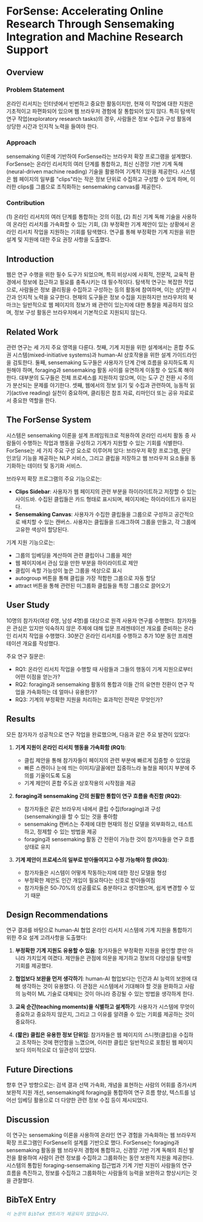 # ForSense: Accelerating Online Research Through Sensemaking Integration and Machine Research Support

## Overview

### Problem Statement
온라인 리서치는 인터넷에서 빈번하고 중요한 활동이지만, 현재 이 작업에 대한 지원은 기초적이고 파편화되어 있으며 웹 브라우저 경험에 잘 통합되어 있지 않다. 특히 탐색적 연구 작업(exploratory research tasks)의 경우, 사람들은 정보 수집과 구성 활동에 상당한 시간과 인지적 노력을 들여야 한다.

### Approach
sensemaking 이론에 기반하여 ForSense라는 브라우저 확장 프로그램을 설계했다. ForSense는 온라인 리서치의 여러 단계를 통합하고, 최신 신경망 기반 기계 독해(neural-driven machine reading) 기술을 활용하여 기계적 지원을 제공한다. 시스템은 웹 페이지의 일부를 "clips"라는 작은 정보 단위로 수집하고 구성할 수 있게 하며, 이러한 clips를 그룹으로 조직화하는 sensemaking canvas를 제공한다.

### Contribution
(1) 온라인 리서치의 여러 단계를 통합하는 것의 이점, (2) 최신 기계 독해 기술을 사용하여 온라인 리서치를 가속화할 수 있는 기회, (3) 부정확한 기계 제안이 있는 상황에서 온라인 리서치 작업을 지원하는 기회를 탐색했다. 연구를 통해 부정확한 기계 지원을 위한 설계 및 지원에 대한 주요 권장 사항을 도출했다.

## Introduction
웹은 연구 수행을 위한 필수 도구가 되었으며, 특히 비상시에 사회적, 전문적, 교육적 환경에서 정보에 접근하고 필요를 충족시키는 데 필수적이다. 탐색적 연구는 복잡한 작업으로, 사람들은 정보 클리핑을 수집하고 구성하는 등의 활동에 참여하며, 이는 상당한 시간과 인지적 노력을 요구한다. 현재의 도구들은 정보 수집을 지원하지만 브라우저의 북마크는 일반적으로 웹 페이지의 정보가 왜 관련이 있는지에 대한 통찰을 제공하지 않으며, 정보 구성 활동은 브라우저에서 기본적으로 지원되지 않는다.

## Related Work
관련 연구는 세 가지 주요 영역을 다룬다. 첫째, 기계 지원을 위한 설계에서는 혼합 주도권 시스템(mixed-initiative systems)과 human-AI 상호작용을 위한 설계 가이드라인을 검토한다. 둘째, sensemaking 도구들은 사용자가 단계 간에 흐름을 유지하도록 지원해야 하며, foraging과 sensemaking 활동 사이를 유연하게 이동할 수 있도록 해야 한다. 대부분의 도구들은 전체 프로세스를 지원하지 않으며, 이는 도구 간 전환 시 주의가 분산되는 문제를 야기한다. 셋째, 웹에서의 정보 읽기 및 수집과 관련하여, 능동적 읽기(active reading) 실천이 중요하며, 클리핑은 참조 자료, 리마인더 또는 공유 자료로서 중요한 역할을 한다.

## The ForSense System
시스템은 sensemaking 이론을 설계 프레임워크로 적용하여 온라인 리서치 활동 중 사람들이 수행하는 작업과 행동을 구성하고 기계가 지원할 수 있는 기회를 식별한다. ForSense는 세 가지 주요 구성 요소로 이루어져 있다: 브라우저 확장 프로그램, 문단 인코딩 기능을 제공하는 NLP 서비스, 그리고 클립을 저장하고 웹 브라우저 요소들을 동기화하는 데이터 및 동기화 서비스.

브라우저 확장 프로그램의 주요 기능으로는:
- **Clips Sidebar**: 사용자가 웹 페이지의 관련 부분을 하이라이트하고 저장할 수 있는 사이드바. 수집된 클립들은 카드 형태로 표시되며, 페이지에는 하이라이트가 유지된다.
- **Sensemaking Canvas**: 사용자가 수집한 클립들을 그룹으로 구성하고 공간적으로 배치할 수 있는 캔버스. 사용자는 클립들을 드래그하여 그룹을 만들고, 각 그룹에 고유한 색상이 할당된다.

기계 지원 기능으로는:
- 그룹의 임베딩을 계산하여 관련 클립이나 그룹을 제안
- 웹 페이지에서 관심 있을 만한 부분을 하이라이트로 제안
- 클립이 속할 가능성이 높은 그룹을 색상으로 표시
- autogroup 버튼을 통해 클립을 가장 적합한 그룹으로 자동 할당
- attract 버튼을 통해 관련된 미그룹화 클립들을 특정 그룹으로 끌어오기

## User Study
10명의 참가자(여성 6명, 남성 4명)를 대상으로 원격 사용자 연구를 수행했다. 참가자들은 관심은 있지만 익숙하지 않은 주제에 대해 입문 프레젠테이션 개요를 준비하는 온라인 리서치 작업을 수행했다. 30분간 온라인 리서치를 수행하고 추가 10분 동안 프레젠테이션 개요를 작성했다.

주요 연구 질문은:
- RQ1: 온라인 리서치 작업을 수행할 때 사람들과 그들의 행동이 기계 지원으로부터 어떤 이점을 얻는가?
- RQ2: foraging과 sensemaking 활동의 통합과 이들 간의 유연한 전환이 연구 작업을 가속화하는 데 얼마나 유용한가?
- RQ3: 기계의 부정확한 지원을 처리하는 효과적인 전략은 무엇인가?

## Results
모든 참가자가 성공적으로 연구 작업을 완료했으며, 다음과 같은 주요 발견이 있었다:

1. **기계 지원이 온라인 리서치 행동을 가속화함 (RQ1)**: 
   - 클립 제안을 통해 참가자들이 페이지의 관련 부분에 빠르게 집중할 수 있었음
   - 빠른 스캔이나 눈에 띄는 이미지/글꼴에만 집중하느라 놓쳤을 페이지 부분에 주의를 기울이도록 도움
   - 기계 제안이 혼합 주도권 상호작용의 시작점을 제공

2. **foraging과 sensemaking 간의 원활한 통합이 연구 흐름을 촉진함 (RQ2)**:
   - 참가자들은 같은 브라우저 내에서 클립 수집(foraging)과 구성(sensemaking)을 할 수 있는 것을 좋아함
   - sensemaking 캔버스는 주제에 대한 현재의 정신 모델을 외부화하고, 테스트하고, 정제할 수 있는 방법을 제공
   - foraging과 sensemaking 활동 간 전환이 가능한 것이 참가자들을 연구 흐름 상태로 유지

3. **기계 제안이 프로세스의 일부로 받아들여지고 수정 가능해야 함 (RQ3)**:
   - 참가자들은 시스템이 어떻게 작동하는지에 대한 정신 모델을 형성
   - 부정확한 제안도 인간 개입이 필요하다는 신호로 받아들여짐
   - 참가자들은 50-70%의 성공률로도 충분하다고 생각했으며, 쉽게 변경할 수 있기 때문

## Design Recommendations
연구 결과를 바탕으로 human-AI 협업 온라인 리서치 시스템에 기계 지원을 통합하기 위한 주요 설계 고려사항을 도출했다:

1. **부정확한 기계 지원도 유용할 수 있음**: 참가자들은 부정확한 지원을 용인할 뿐만 아니라 가치있게 여겼다. 제안들은 관점에 의문을 제기하고 정보의 다양성을 탐색할 기회를 제공했다.

2. **협업보다 보완을 먼저 생각하기**: human-AI 협업보다는 인간과 AI 능력의 보완에 대해 생각하는 것이 유용했다. 이 관점은 시스템에서 기대해야 할 것을 완화하고 사람의 능력이 ML 기술로 대체되는 것이 아니라 증강될 수 있는 방법을 생각하게 한다.

3. **교육 순간(teaching moments)을 식별하고 설계하기**: 사용자가 시스템에 무엇이 중요하고 중요하지 않은지, 그리고 그 이유를 알려줄 수 있는 기회를 제공하는 것이 중요하다.

4. **(짧은) 클립은 유용한 정보 단위임**: 참가자들은 웹 페이지의 스니펫(클립)을 수집하고 조작하는 것에 편안함을 느꼈으며, 이러한 클립은 일반적으로 포함된 웹 페이지보다 의미적으로 더 일관성이 있었다.

## Future Directions
향후 연구 방향으로는: 검색 결과 선택 가속화, 개념을 표현하는 사람의 어휘를 증가시켜 보완적 지원 개선, sensemaking에 foraging을 통합하여 연구 흐름 향상, 텍스트를 넘어선 임베딩 활용으로 더 다양한 관련 정보 수집 등이 제시되었다.

## Discussion
이 연구는 sensemaking 이론을 사용하여 온라인 연구 경험을 가속화하는 웹 브라우저 확장 프로그램인 ForSense의 설계를 기반으로 했다. ForSense는 foraging과 sensemaking 활동을 웹 브라우저 경험에 통합하고, 신경망 기반 기계 독해의 최신 발전을 활용하여 사람이 관련 정보를 수집하고 그룹화하는 동안 보완적 지원을 제공한다. 시스템의 통합된 foraging-sensemaking 접근법과 기계 기반 지원이 사람들의 연구 흐름을 촉진하고, 정보를 수집하고 그룹화하는 사람들의 능력을 보완하고 향상시키는 것을 관찰했다.

## BibTeX Entry
```bibtex
이 논문의 BibTeX 엔트리가 제공되지 않았습니다.
```